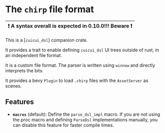 # The `chirp` file format

| **❗ A syntax overall is expected in 0.10.0!!! Beware ❗** |
|------------------------------------------------------------|

This is a [`cuicui_dsl`] companion crate.

It provides a trait to enable defining `cuicui_dsl` UI trees outside of rust,
in an independent file format.

It is a custom file format. The parser is written using `winnow` and directly
interprets the bits.

It provides a bevy `Plugin` to load `.chirp` files with the `AssetServer` as
scenes.

## Features

* **`macros`** (default): Define the `parse_dsl_impl` macro. If you are not using
  the proc macro and defining `ParseDsl` implementations manually, you can
  disable this feature for faster compile times.

